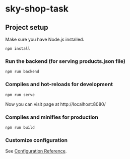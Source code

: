 # sky-shop-task

## Project setup
Make sure you have Node.js installed.
```
npm install
```

### Run the backend (for serving products.json file)
```
npm run backend
```

### Compiles and hot-reloads for development
```
npm run serve
```
Now you can visit page at http://localhost:8080/

### Compiles and minifies for production
```
npm run build
```

### Customize configuration
See [Configuration Reference](https://cli.vuejs.org/config/).

